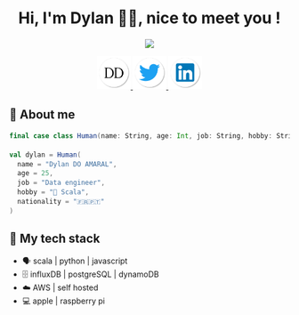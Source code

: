 <h1 align="center">Hi, I'm Dylan 🦉👋, nice to meet you !</h1>

<p align="center">
  <a href="https://github.com/dylandoamaral">
    <img align="center" src="https://github-readme-stats.vercel.app/api?username=dylandoamaral&theme=vue&show_icons=true" />
  </a>
</P>

<p align="center">
  <a href="https://www.dylan.doamaral.dev/">
    <img src="https://raw.githubusercontent.com/dylandoamaral/dylandoamaral/master/images/dylan.png" width="60px" height="60px"/>
  </a>

  <a href="https://twitter.com/dylandmrl">
    <img src="https://raw.githubusercontent.com/dylandoamaral/dylandoamaral/master/images/twitter.png" width="60px" height="60px"/>
  </a>
  <a href="https://www.linkedin.com/in/dylandoamaral/">
    <img src="https://raw.githubusercontent.com/dylandoamaral/dylandoamaral/master/images/linkedin.png" width="60px" height="60px"/>
  </a>
</p>

## 👦 About me

```scala
final case class Human(name: String, age: Int, job: String, hobby: String, nationality: String)

val dylan = Human(
  name = "Dylan DO AMARAL",
  age = 25,
  job = "Data engineer",
  hobby = "💛 Scala",
  nationality = "🇫🇷🇵🇹"
)
```

## 🧰 My tech stack

- 🗣️ scala | python | javascript
- 🗄️ influxDB | postgreSQL | dynamoDB
- ☁️ AWS | self hosted
- 💻 apple | raspberry pi
